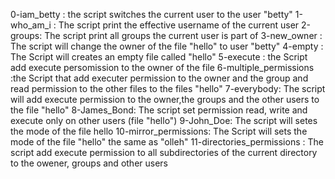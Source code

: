 0-iam_betty : the script switches the current user to the user "betty"
1-who_am_i : The script print the effective username of the current user
2-groups: The script print all groups the current user is part of
3-new_owner : The script will change the owner of the file "hello" to user "betty" 
4-empty : The Script will creates an empty file called "hello"
5-execute : the Script add execute persomission to the owner of the file
6-multiple_permissions :the Script that add executer permission to the owner and the group and read permission to the other files to the files "hello" 
7-everybody: The script will add execute permission to the owner,the groups and the other users to the file "hello"
8-James_Bond: The script set permission read, write and execute only on other users (file "hello")
9-John_Doe: The script will setes the mode of the file hello
10-mirror_permissions: The Script will sets the mode of the file "hello" the same as "olleh"
11-directories_permissions : The script add execute permission to all subdirectories of the current directory to the owener, groups and other users
